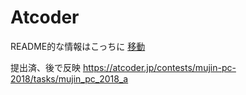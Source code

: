 # Atcoder
README的な情報はこっちに [移動](https://github.com/clarinet758/clarinet758.github.io/blob/master/README.md)  

提出済、後で反映
https://atcoder.jp/contests/mujin-pc-2018/tasks/mujin_pc_2018_a
